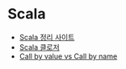 # Scala

* [Scala 정리 사이트](https://github.com/funfunStudy/study/wiki/Programming-in-scala-%EC%A0%95%EB%A6%AC)
* [Scala 클로저](http://yujuwon.tistory.com/entry/Scala-%ED%95%A8%EC%88%98%EC%99%80-%ED%81%B4%EB%A1%9C%EC%A0%80)
* [Call by value vs Call by name](https://medium.com/@OutOfBedlam/scala-call-by-value-vs-call-by-name-734a79c75ccb)
